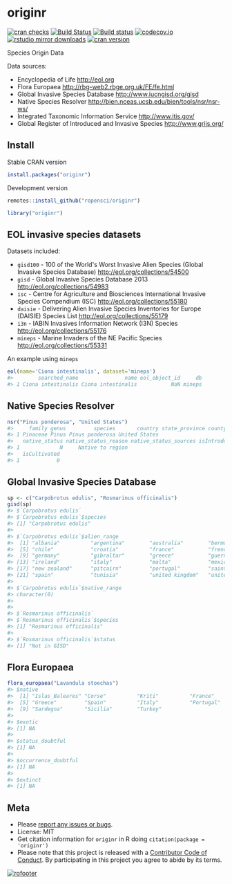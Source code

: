 originr
========



[![cran checks](https://cranchecks.info/badges/worst/originr)](https://cranchecks.info/pkgs/originr)
[![Build Status](https://travis-ci.org/ropensci/originr.svg?branch=master)](https://travis-ci.org/ropensci/originr)
[![Build status](https://ci.appveyor.com/api/projects/status/58v02qxbi67lgf0x?svg=true)](https://ci.appveyor.com/project/sckott/originr)
[![codecov.io](https://codecov.io/github/ropensci/originr/coverage.svg?branch=master)](https://codecov.io/github/ropensci/originr?branch=master)
[![rstudio mirror downloads](http://cranlogs.r-pkg.org/badges/originr)](https://github.com/metacran/cranlogs.app)
[![cran version](http://www.r-pkg.org/badges/version/originr)](https://cran.r-project.org/package=originr)

Species Origin Data

Data sources:

* Encyclopedia of Life http://eol.org
* Flora Europaea http://rbg-web2.rbge.org.uk/FE/fe.html
* Global Invasive Species Database http://www.iucngisd.org/gisd
* Native Species Resolver http://bien.nceas.ucsb.edu/bien/tools/nsr/nsr-ws/
* Integrated Taxonomic Information Service http://www.itis.gov/
* Global Register of Introduced and Invasive Species http://www.griis.org/

## Install

Stable CRAN version


```r
install.packages("originr")
```

Development version


```r
remotes::install_github("ropensci/originr")
```


```r
library("originr")
```

## EOL invasive species datasets

Datasets included:

* `gisd100` - 100 of the World's Worst Invasive Alien Species
(Global Invasive Species Database) http://eol.org/collections/54500
* `gisd` - Global Invasive Species Database 2013 http://eol.org/collections/54983
* `isc` - Centre for Agriculture and Biosciences International Invasive Species
Compendium (ISC) http://eol.org/collections/55180
* `daisie` - Delivering Alien Invasive Species Inventories for Europe (DAISIE) Species
List http://eol.org/collections/55179
* `i3n` - IABIN Invasives Information Network (I3N) Species
http://eol.org/collections/55176
* `mineps` - Marine Invaders of the NE Pacific Species http://eol.org/collections/55331

An example using `mineps`


```r
eol(name='Ciona intestinalis', dataset='mineps')
#>        searched_name               name eol_object_id     db
#> 1 Ciona intestinalis Ciona intestinalis           NaN mineps
```

## Native Species Resolver


```r
nsr("Pinus ponderosa", "United States")
#>     family genus         species       country state_province county_parish
#> 1 Pinaceae Pinus Pinus ponderosa United States                             
#>   native_status native_status_reason native_status_sources isIntroduced
#> 1             N     Native to region                                  0
#>   isCultivated
#> 1            0
```

## Global Invasive Species Database


```r
sp <- c("Carpobrotus edulis", "Rosmarinus officinalis")
gisd(sp)
#> $`Carpobrotus edulis`
#> $`Carpobrotus edulis`$species
#> [1] "Carpobrotus edulis"
#> 
#> $`Carpobrotus edulis`$alien_range
#>  [1] "albania"          "argentina"        "australia"        "bermuda"         
#>  [5] "chile"            "croatia"          "france"           "french polynesia"
#>  [9] "germany"          "gibraltar"        "greece"           "guernsey"        
#> [13] "ireland"          "italy"            "malta"            "mexico"          
#> [17] "new zealand"      "pitcairn"         "portugal"         "saint helena"    
#> [21] "spain"            "tunisia"          "united kingdom"   "united states"   
#> 
#> $`Carpobrotus edulis`$native_range
#> character(0)
#> 
#> 
#> $`Rosmarinus officinalis`
#> $`Rosmarinus officinalis`$species
#> [1] "Rosmarinus officinalis"
#> 
#> $`Rosmarinus officinalis`$status
#> [1] "Not in GISD"
```

## Flora Europaea


```r
flora_europaea("Lavandula stoechas")
#> $native
#>  [1] "Islas_Baleares" "Corse"          "Kriti"          "France"        
#>  [5] "Greece"         "Spain"          "Italy"          "Portugal"      
#>  [9] "Sardegna"       "Sicilia"        "Turkey"        
#> 
#> $exotic
#> [1] NA
#> 
#> $status_doubtful
#> [1] NA
#> 
#> $occurrence_doubtful
#> [1] NA
#> 
#> $extinct
#> [1] NA
```

## Meta

* Please [report any issues or bugs](https://github.com/ropensci/originr/issues).
* License: MIT
* Get citation information for `originr` in R doing `citation(package = 'originr')`
* Please note that this project is released with a [Contributor Code of Conduct][coc]. By participating in this project you agree to abide by its terms.

[![rofooter](https://ropensci.org/public_images/github_footer.png)](https://ropensci.org)

[coc]: https://github.com/ropensci/originr/blob/master/CODE_OF_CONDUCT.md
